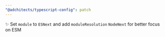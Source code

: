 ```yaml
---
"@adchitects/typescript-config": patch
---
```


✨ Set `module` to `ESNext` and add `moduleResolution` `NodeNext` for better focus on ESM
